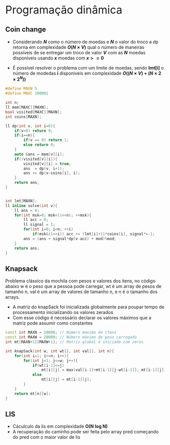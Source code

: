 <div  style="font-size: 34px">
Programação dinâmica
</div>

## Coin change

- Considerando **$N$** como o número de moedas e **$N$** o valor do troco a dp retorna em complexidade **$O(N \times V)$** qual o número de maneiras possíveis de se entregar um troco de valor **$V$** com as **$N$** moedas disponíveis usando **$x$** moedas com **$x>=0$**

- É possível resolver o problema com um limite de moedas, sendo **lmt[i]** o número de modedas **i** disponíveis em complexidade **$O((N \times V$) + ($N \times 2 \times 2^N))$**

```c++
#define MAXN 5
#define MAXC 100001

int n;
ll mem[MAXC][MAXN];
bool visited[MAXC][MAXN];
int coins[MAXN];

ll dp(int v, int i=0){
	if(v<0) return 0;
	if(i==n){
		if(v == 0) return 1;
		else return 0;
	}
	auto &ans = mem[v][i];
	if(!visited[v][i]){
		visited[v][i] = true;
		ans  = dp(v, i+1);
		ans += dp(v-coins[i], i);
	}
	return ans;
}


int lmt[MAXN];
ll inline solve(int v){
	ll ans = 0;
	for(int msk=0; msk<(1<<n); ++msk){
		ll acc = 0;
		ll signal = 1;
		for(int i=0; i<n; ++i)
			if(msk&(1<<i)) acc += (lmt[i]+1)*coins[i], signal*=-1;
		ans = (ans + signal*dp(v-acc) + mod)%mod;
	}	
	return ans;
}
```
<div style="page-break-after: always;"></div>

## Knapsack

Problema clássico da mochila com pesos e valores dos itens, no código abaixo w é o peso que a pessoa pode carregar, wt é um array de pesos de tamanho n, val é um array de valores de tamanho n, e n é o tamanho dos arrays.

- A matriz do knapSack foi inicializada globalmente para poupar tempo de processamento inicializando os valores zerados
- Com esse código é necessário declarar os valores máximos que a matriz pode assumir como constantes
```c++
const int MAXN = 20000; // Número máximo de ítens
const int MAXW = 20000; // Número máximo de peso carregado 
int mt[MAXN+1][MAXW+1]; // Matríz global é iniciada com zeros

int knapSack(int w, int wt[], int val[], int n){
    for(int i=1; i<=n; i++){
        for(int j=1; j<=w; j++){
            if(wt[i-1]<=j)
                mt[i][j] = max(val[i-1]+mt[i-1][j-wt[i-1]], mt[i-1][j]);
            else
                mt[i][j] = mt[i-1][j];
        }
    }
    return mt[n][w];
}
```

<div style="page-break-after: always;"></div>


## LIS 

- Cáculculo da lis em complexidade **O(N log N)** 
- A recuperação do caminho pode ser feita pelo array pred começando do pred com o maior valor de lis

```c++


```

